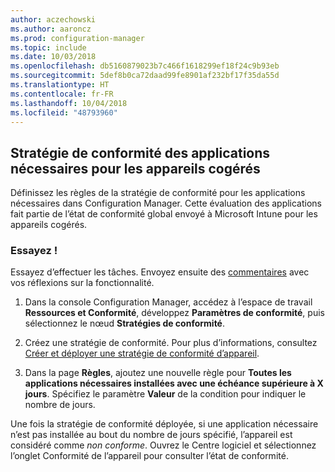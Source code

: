```yaml
---
author: aczechowski
ms.author: aaroncz
ms.prod: configuration-manager
ms.topic: include
ms.date: 10/03/2018
ms.openlocfilehash: db5160879023b7c466f1618299ef18f24c9b93eb
ms.sourcegitcommit: 5def8b0ca72daad99fe8901af232bf17f35da55d
ms.translationtype: HT
ms.contentlocale: fr-FR
ms.lasthandoff: 10/04/2018
ms.locfileid: "48793960"
---
```

## <a name="bkmk_app-compliance"></a> Stratégie de conformité des applications nécessaires pour les appareils cogérés
<!--1358196-->

Définissez les règles de la stratégie de conformité pour les applications nécessaires dans Configuration Manager. Cette évaluation des applications fait partie de l’état de conformité global envoyé à Microsoft Intune pour les appareils cogérés.

### <a name="try-it-out"></a>Essayez !

Essayez d’effectuer les tâches. Envoyez ensuite des [commentaires](/sccm/core/understand/find-help#product-feedback) avec vos réflexions sur la fonctionnalité.

1. Dans la console Configuration Manager, accédez à l’espace de travail **Ressources et Conformité**, développez **Paramètres de conformité**, puis sélectionnez le nœud **Stratégies de conformité**.  

2. Créez une stratégie de conformité. Pour plus d’informations, consultez [Créer et déployer une stratégie de conformité d’appareil](/sccm/mdm/deploy-use/create-compliance-policy).  

3. Dans la page **Règles**, ajoutez une nouvelle règle pour **Toutes les applications nécessaires installées avec une échéance supérieure à X jours**. Spécifiez le paramètre **Valeur** de la condition pour indiquer le nombre de jours.  

Une fois la stratégie de conformité déployée, si une application nécessaire n’est pas installée au bout du nombre de jours spécifié, l’appareil est considéré comme *non conforme*. Ouvrez le Centre logiciel et sélectionnez l’onglet Conformité de l’appareil pour consulter l’état de conformité.


